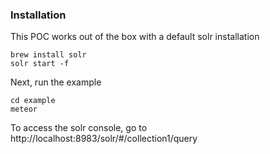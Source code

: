 ### Installation

This POC works out of the box with a default solr installation

```
brew install solr
solr start -f
```

Next, run the example

```
cd example
meteor
```

To access the solr console, go to http://localhost:8983/solr/#/collection1/query

